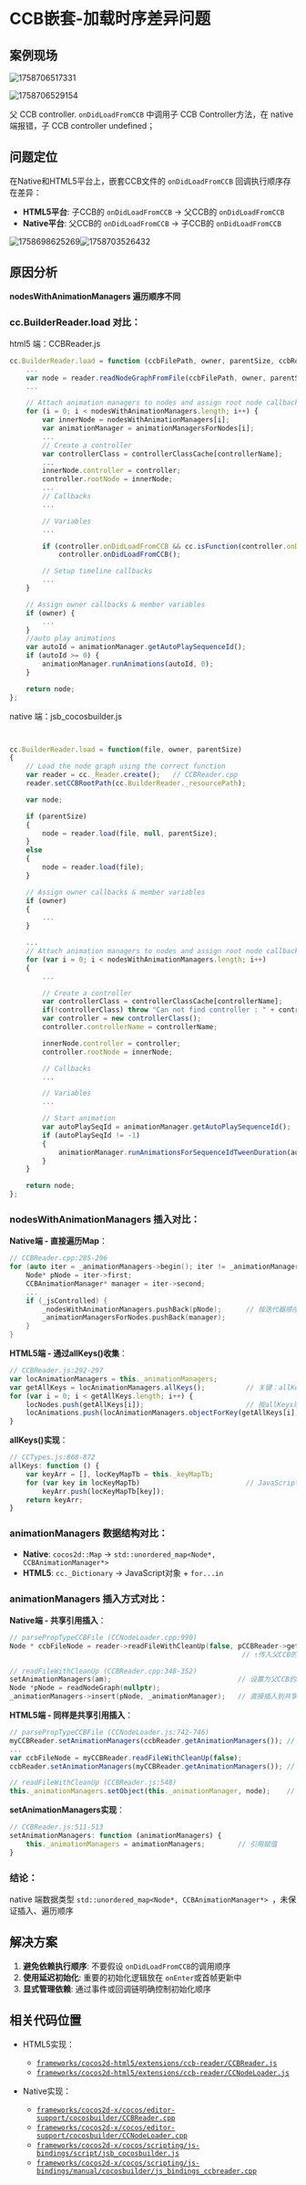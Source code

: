 # CCB嵌套-加载时序差异问题

## 案例现场

![1758706517331](http://localhost:5173/WTC-Docs/assets/1758727510009_93c0d313.png)

![1758706529154](http://localhost:5173/WTC-Docs/assets/1758727510011_6078eba4.png)

父 CCB controller. `onDidLoadFromCCB` 中调用子 CCB Controller方法，在 native 端报错，子 CCB controller undefined；

## 问题定位

在Native和HTML5平台上，嵌套CCB文件的 `onDidLoadFromCCB` 回调执行顺序存在差异：

- **HTML5平台**: 子CCB的 `onDidLoadFromCCB` → 父CCB的 `onDidLoadFromCCB`
- **Native平台**: 父CCB的 `onDidLoadFromCCB` → 子CCB的 `onDidLoadFromCCB`

![1758698625269](http://localhost:5173/WTC-Docs/assets/1758727510013_674df88a.png)![1758703526432](http://localhost:5173/WTC-Docs/assets/1758727510010_856b84fb.png)

## 原因分析

**nodesWithAnimationManagers 遍历顺序不同**

### cc.BuilderReader.load 对比：

  html5 端：CCBReader.js

```javascript
cc.BuilderReader.load = function (ccbFilePath, owner, parentSize, ccbRootPath) {
    ...
    var node = reader.readNodeGraphFromFile(ccbFilePath, owner, parentSize);
    ...

    // Attach animation managers to nodes and assign root node callbacks and member variables
    for (i = 0; i < nodesWithAnimationManagers.length; i++) {
        var innerNode = nodesWithAnimationManagers[i];
        var animationManager = animationManagersForNodes[i];
        ...
        // Create a controller
        var controllerClass = controllerClassCache[controllerName];
        ...
        innerNode.controller = controller;
        controller.rootNode = innerNode;
        ...
        // Callbacks
        ...

        // Variables
        ...

        if (controller.onDidLoadFromCCB && cc.isFunction(controller.onDidLoadFromCCB))
            controller.onDidLoadFromCCB();

        // Setup timeline callbacks
        ...
    }

    // Assign owner callbacks & member variables
    if (owner) {
        ...
    }
    //auto play animations
    var autoId = animationManager.getAutoPlaySequenceId();
    if (autoId >= 0) {
        animationManager.runAnimations(autoId, 0);
    }

    return node;
};
```

native 端：jsb_cocosbuilder.js

```javascript


cc.BuilderReader.load = function(file, owner, parentSize)
{
    // Load the node graph using the correct function
    var reader = cc._Reader.create();   // CCBReader.cpp
    reader.setCCBRootPath(cc.BuilderReader._resourcePath);

    var node;

    if (parentSize)
    {
        node = reader.load(file, null, parentSize);
    }
    else
    {
        node = reader.load(file);
    }

    // Assign owner callbacks & member variables
    if (owner)
    {
        ...
    }

    ...
    // Attach animation managers to nodes and assign root node callbacks and member variables
    for (var i = 0; i < nodesWithAnimationManagers.length; i++)
    {
        ...

        // Create a controller
        var controllerClass = controllerClassCache[controllerName];
        if(!controllerClass) throw "Can not find controller : " + controllerName;
        var controller = new controllerClass();
        controller.controllerName = controllerName;

        innerNode.controller = controller;
        controller.rootNode = innerNode;

        // Callbacks
        ...

        // Variables
        ...

        // Start animation
        var autoPlaySeqId = animationManager.getAutoPlaySequenceId();
        if (autoPlaySeqId != -1)
        {
            animationManager.runAnimationsForSequenceIdTweenDuration(autoPlaySeqId, 0);
        }
    }

    return node;
};
```

### nodesWithAnimationManagers 插入对比：

**Native端 - 直接遍历Map**：

```cpp
// CCBReader.cpp:285-296
for (auto iter = _animationManagers->begin(); iter != _animationManagers->end(); ++iter) {
    Node* pNode = iter->first;
    CCBAnimationManager* manager = iter->second;
    ...
    if (_jsControlled) {
        _nodesWithAnimationManagers.pushBack(pNode);      // 按迭代器顺序收集
        _animationManagersForNodes.pushBack(manager);
    }
}
```

**HTML5端 - 通过allKeys()收集**：

```javascript
// CCBReader.js:292-297
var locAnimationManagers = this._animationManagers;
var getAllKeys = locAnimationManagers.allKeys();          // 关键：allKeys()的返回顺序
for (var i = 0; i < getAllKeys.length; i++) {
    locNodes.push(getAllKeys[i]);                         // 按allKeys顺序收集
    locAnimations.push(locAnimationManagers.objectForKey(getAllKeys[i]));
}
```

**allKeys()实现**：

```javascript
// CCTypes.js:868-872
allKeys: function () {
    var keyArr = [], locKeyMapTb = this._keyMapTb;
    for (var key in locKeyMapTb)                          // JavaScript for...in遍历
        keyArr.push(locKeyMapTb[key]);
    return keyArr;
}
```

### animationManagers 数据结构对比：

- **Native**: `cocos2d::Map` → `std::unordered_map<Node*, CCBAnimationManager*>`
- **HTML5**: `cc._Dictionary` → JavaScript对象 + `for...in`

### animationManagers 插入方式对比：

**Native端 - 共享引用插入**：

```cpp
// parsePropTypeCCBFile (CCNodeLoader.cpp:990)
Node * ccbFileNode = reader->readFileWithCleanUp(false, pCCBReader->getAnimationManagers());
                                                         // ↑传入父CCB的managers

// readFileWithCleanUp (CCBReader.cpp:348-352)
setAnimationManagers(am);                               // 设置为父CCB的managers（引用）
Node *pNode = readNodeGraph(nullptr);
_animationManagers->insert(pNode, _animationManager);   // 直接插入到共享的map中
```

**HTML5端 - 同样是共享引用插入**：

```javascript
// parsePropTypeCCBFile (CCNodeLoader.js:742-746)
myCCBReader.setAnimationManagers(ccbReader.getAnimationManagers()); // 设置为父的managers（引用）
...
var ccbFileNode = myCCBReader.readFileWithCleanUp(false);
ccbReader.setAnimationManagers(myCCBReader.getAnimationManagers()); // 引用回传

// readFileWithCleanUp (CCBReader.js:548)
this._animationManagers.setObject(this._animationManager, node);    // 插入到共享的managers
```

**setAnimationManagers实现**：

```javascript
// CCBReader.js:511-513
setAnimationManagers: function (animationManagers) {
    this._animationManagers = animationManagers;        // 引用赋值
}
```

### 结论：

native 端数据类型 `std::unordered_map<Node*, CCBAnimationManager*> `，未保证插入、遍历顺序

## 解决方案

1. **避免依赖执行顺序**: 不要假设 `onDidLoadFromCCB`的调用顺序
2. **使用延迟初始化**: 重要的初始化逻辑放在 `onEnter`或首帧更新中
3. **显式管理依赖**: 通过事件或回调链明确控制初始化顺序

## 相关代码位置

- HTML5实现：

  - [`frameworks/cocos2d-html5/extensions/ccb-reader/CCBReader.js`](https://github.com/LuckyZen/cocos2d-html5/blob/60e61653/extensions/ccb-reader/CCBReader.js)
  - [`frameworks/cocos2d-html5/extensions/ccb-reader/CCNodeLoader.js`](https://github.com/LuckyZen/cocos2d-html5/blob/60e61653/extensions/ccb-reader/CCNodeLoader.js)
- Native实现：

  - [`frameworks/cocos2d-x/cocos/editor-support/cocosbuilder/CCBReader.cpp`](https://github.com/LuckyZen/cocos2d-x/blob/e904f3c5de/cocos/editor-support/cocosbuilder/CCBReader.cpp)
  - [`frameworks/cocos2d-x/cocos/editor-support/cocosbuilder/CCNodeLoader.cpp`](https://github.com/LuckyZen/cocos2d-x/blob/e904f3c5de/cocos/editor-support/cocosbuilder/CCNodeLoader.cpp)
  - [`frameworks/cocos2d-x/cocos/scripting/js-bindings/script/jsb_cocosbuilder.js`](https://github.com/LuckyZen/cocos2d-x/blob/e904f3c5de/cocos/scripting/js-bindings/script/jsb_cocosbuilder.js)
  - [`frameworks/cocos2d-x/cocos/scripting/js-bindings/manual/cocosbuilder/js_bindings_ccbreader.cpp`](https://github.com/LuckyZen/cocos2d-x/blob/e904f3c5de/cocos/scripting/js-bindings/manual/cocosbuilder/js_bindings_ccbreader.cpp)
